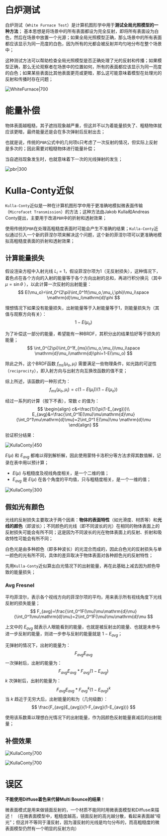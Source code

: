 # 白炉测试

白炉测试（`White Furnace Test`）是计算机图形学中用于**测试全局光照模型的一种方法**；
基本思想是将场景中的所有表面都设为完全反射，即将所有表面设为白色，然后在场景中放置一个光源；如果全局光照模型正确，那么场景中的所有表面都应该显示为同一亮度的白色，因为所有的光都会被反射并均匀地分布在整个场景中；

这种测试方法可以帮助检查全局光照模型是否正确处理了光的反射和传播；如果模型正确，那么无论观察者在场景中的位置如何，所有的表面都应该显示为同一亮度的白色；如果某些表面比其他表面更亮或更暗，那么这可能意味着模型在处理光的反射和传播时存在问题；

![WhiteFurnace|700](https://pic-1315225359.cos.ap-shanghai.myqcloud.com/20230917144001.png)


# 能量补偿

物体表面越粗糙，其子遮挡现象越严重，但这并不以为着能量损失了、粗糙物体就应该更暗，最终能量还是会在多次弹射后反射出去；

也就是说，传统的`PBR`公式中的几何项`G`只考虑了一次反射的情况，但实际上反射是多次的；因此需要对粗糙物体进行能量补偿；

当自遮挡现象发生时，也就意味着下一次的光线弹射的发生；

![pbr|300](https://pic-1315225359.cos.ap-shanghai.myqcloud.com/20230917153458.png)


# Kulla-Conty近似

`Kulla-Conty`近似是一种在计算机图形学中用于更准确地模拟微表面传输（`Microfacet Transmission`）的方法；这种方法由Jakob Kulla和Andreas Conty提出，主要用于改进`PBR`中的折射和透射效果；

使用传统的`PBR`在处理高粗糙度表面时可能会产生不准确的结果；`Kulla-Conty`近似通过引入一个新的菲涅尔项来解决这个问题，这个新的菲涅尔项可以更准确地模拟高粗糙度表面的折射和透射效果；

## 计算能量损失

假设渲染方程中入射光线 $L_i=1$，假设菲涅尔项为1（无反射损失），这种情况下，着色点在各个方向的入射的能量等于各个方向出射的总和，再进行积分换元（其中 $\mu=\sin\theta$ ），以此计算一次反射的出射能量：
$$
E(\mu_o)=\int_0^{2\pi}\int_0^1f(\mu_o,\mu_i,\phi)\mu_i\space \mathrm{d}\mu_i\mathrm{d}\phi
$$

理想情况下如果没有能量损失，出射能量等于入射能量等于1，则能量损失为（其值与观察方向有关）：
$$
1-E(\mu_o)
$$

为了补偿这一部分的能量，希望能有一种BRDF，其积分出的结果恰好等于损失的能量；
$$
\int_0^{2\pi}\int_0^1f_{ms}(\mu_o,\mu_i)\mu_i\space \mathrm{d}\mu_i\mathrm{d}\phi=1-E(\mu_o)
$$

除此之外，这个BRDF函数 $f_{ms}(\mu_o,\mu_i)$ 需要满足一些物理条件，如光路的可逆性（`reciprocity`），即入射方向与出射方向互换改函数的值不变；

综上所述，该函数的一种形式为：
$$
f_{ms}(\mu_o,\mu_i) = c(1-E(\mu_i))(1-E(\mu_o))
$$

经过一系列的计算（按下不表），常数 $c$ 的值为：
$$
\begin{align}
c&=\frac{1}{\pi(1-E_{avg})}\\
E_{avg}&=\frac{\int_0^1E(\mu)\mu\mathrm{d}\mu}{\int_0^1\mu\mathrm{d}\mu}=2\int_0^1 E(\mu)\mu \mathrm{d}\mu
\end{align}
$$

验证积分结果：

![KullaConty|450](https://pic-1315225359.cos.ap-shanghai.myqcloud.com/20230917155538.png)

$E(\mu)$ 和 $E_{avg}$ 都难以得到解析解，因此使用蒙特卡洛积分等方法求得其数值解，记录在表中用以预计算；
- $E(\mu)$ 与粗糙度及视线角度相关，是一个二维的值；
- $E_{avg}$ 是 $E(\mu)$ 在各个角度的平均值，只与粗糙度相关，是一个一维的值；

![KullaConty|300](https://pic-1315225359.cos.ap-shanghai.myqcloud.com/20230917160618.png)

## 假如光有颜色

光线的反射损失主要取决于两个因素：**物体的表面特性**（如光滑度、材质等）和**光线的颜色**（即波长）；不同颜色的光线（即不同波长的光）在相同的物体表面上的反射损失可能会有所不同；这是因为不同波长的光在物体表面上的反射、折射和吸收特性可能会有所不同；

白色光是由多种颜色（即多种波长）的光混合而成的，因此白色光的反射损失与单一颜色的光有所不同，具体的差异取决于物体表面对各种颜色光的反射特性；

先用`Kulla-Conty`近似算出白光情况下的出射能量，再在此基础上减去因为颜色导致的能量损失；

### Avg Fresnel

平均菲涅尔，表示各个视线方向的菲涅尔项的平均，用来表示所有视线角度下光线反射的损失能量；
$$
F_{avg}=\frac{\int_0^1F(\mu)\mu\mathrm{d}\mu}{\int_0^1\mu\mathrm{d}\mu}=2\int_0^1F(\mu)\mu\mathrm{d}\mu
$$

上文中的 $E_{avg}$ 就表示人眼能看到的能量，也就是被反射出的能量、也就是未参与进一步反射的能量，则进一步参与反射的能量就是 $1-E_{avg}$；


无弹射的情况下，出射的能量为：
$$
F_{avg}E_{avg}
$$
一次弹射后，出射的能量为：
$$
F_{avg}E_{avg}*F_{avg}(1-E_{avg})
$$
$k$ 次弹射后，出射的能量为：
$$
F_{avg}E_{avg}*F^k_{avg}(1-E_{avg})^k
$$
当 $k$ 趋近于无穷大后，出射能量的和为（几何级数）：
$$
\frac{F_{avg}E_{avg}}{1-F_{avg}(1-E_{avg})}
$$

使用该系数乘以理想白光情况下的出射能量，作为因颜色反射能量衰减后的出射能量；

## 补偿效果

![KullaConty|700](https://pic-1315225359.cos.ap-shanghai.myqcloud.com/20230917161004.png)

![KullaConty|700](https://pic-1315225359.cos.ap-shanghai.myqcloud.com/20230917170039.png)

# 误区

**不能使用Diffuse着色来代替Multi Bounce的结果**！

微表面模式是用来做镜面反射的，一个材质不能同时用微表面模型和Diffuse来描述！
（在微表面模型中，粗糙度越高，镜面反射的高光越分散，看起来表面越“哑光”；但这并不等同于漫反射，因为漫反射的光线是均匀分布的，而高粗糙度的微表面模型仍然有一个明显的反射方向）

